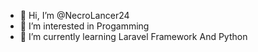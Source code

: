 - 👋 Hi, I’m @NecroLancer24
- 👀 I’m interested in Progamming
- 🌱 I’m currently learning Laravel Framework And Python

<!---
NecroLancer24/NecroLancer24 is a ✨ special ✨ repository because its `README.md` (this file) appears on your GitHub profile.
You can click the Preview link to take a look at your changes.
--->
